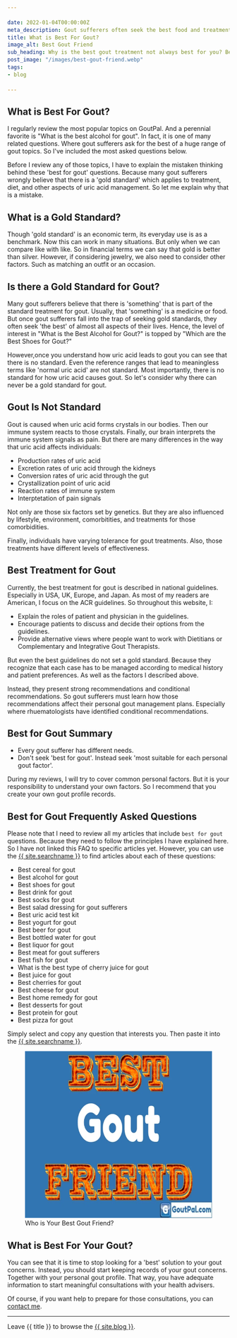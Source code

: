 ```yaml
---

date: 2022-01-04T00:00:00Z
meta_description: Gout sufferers often seek the best food and treatment for gout. But how can you tell which is best for you? Learn the factors that affect your best treatment.
title: What is Best For Gout?
image_alt: Best Gout Friend
sub_heading: Why is the best gout treatment not always best for you? Because you are not every other gout sufferer!
post_image: "/images/best-gout-friend.webp"
tags:
- blog

---
```


<h2 id="intro">What is Best For Gout?</h2>

I regularly review the most popular topics on GoutPal. And a perennial favorite is "What is the best alcohol for gout". In fact, it is one of many related questions. Where gout sufferers ask for the best of a huge range of gout topics. So I've included the most asked questions below.

Before I review any of those topics, I have to explain the mistaken thinking behind these 'best for gout' questions. Because many gout sufferers wrongly believe that there is a 'gold standard' which applies to treatment, diet, and other aspects of uric acid management. So let me explain why that is a mistake.

<h2 id="gold">What is a Gold Standard?</h2>

Though 'gold standard' is an economic term, its everyday use is as a benchmark. Now this can work in many situations. But only when we can compare like with like. So in financial terms we can say that gold is better than silver. However, if considering jewelry, we also need to consider other factors. Such as matching an outfit or an occasion.

<h2 id="gout">Is there a Gold Standard for Gout?</h2>

Many gout sufferers believe that there is 'something' that is part of the standard treatment for gout. Usually, that 'something' is a medicine or food. But once gout sufferers fall into the trap of seeking gold standards, they often seek 'the best' of almost all aspects of their lives. Hence, the level of interest in "What is the Best Alcohol for Gout?" is topped by "Which are the Best Shoes for Gout?"

However,once you understand how uric acid leads to gout you can see that there is no standard. Even the reference ranges that lead to meaningless terms like 'normal uric acid' are not standard. Most importantly, there is no standard for how uric acid causes gout. So let's consider why there can never be a gold standard for gout.

<h2 id="diff">Gout Is Not Standard</h2>

Gout is caused when uric acid forms crystals in our bodies. Then our immune system reacts to those crystals. Finally, our brain interprets the immune system signals as pain. But there are many differences in the way that uric acid affects individuals:

- Production rates of uric acid
- Excretion rates of uric acid through the kidneys
- Conversion rates of uric acid through the gut
- Crystallization point of uric acid
- Reaction rates of immune system
- Interptetation of pain signals

Not only are those six factors set by genetics. But they are also influenced by lifestyle, environment, comorbitities, and treatments for those comorbidities.

Finally, individuals have varying tolerance for gout treatments. Also, those treatments have different levels of effectiveness.

<h2 id="best">Best Treatment for Gout</h2>

Currently, the best treatment for gout is described in national guidelines. Especially in USA, UK, Europe, and Japan. As most of my readers are American, I focus on the ACR guidelines. So throughout this website, I:
- Explain the roles of patient and physician in the guidelines.
- Encourage patients to discuss and decide their options from the guidelines.
- Provide alternative views where people want to work with Dietitians or Complementary and Integrative Gout Therapists.

But even the best guidelines do not set a gold standard. Because they recognize that each case has to be managed according to medical history and patient preferences. As well as the factors I described above.

Instead, they present strong recommendations and conditional recommendations. So gout sufferers must learn how those recommendations affect their personal gout management plans. Especially where rhuematologists have identified conditional recommendations.

<h2 id="summary">Best for Gout Summary</h2>

- Every gout sufferer has different needs.
- Don't seek 'best for gout'. Instead seek 'most suitable for each personal gout factor'.

During my reviews, I will try to cover common personal factors. But it is your responsibility to understand your own factors. So I recommend that you create your own gout profile records.

<h2 id="faq">Best for Gout Frequently Asked Questions</h2>

Please note that I need to review all my articles that include `best for gout` questions. Because they need to follow the principles I have explained here. So I have not linked this FAQ to specific articles yet. However, you can use the <a href="{{ site.searchurl }}">{{ site.searchname }}</a> to find articles about each of these questions:

- Best cereal for gout
- Best alcohol for gout
- Best shoes for gout
- Best drink for gout
- Best socks for gout
- Best salad dressing for gout sufferers
- Best uric acid test kit
- Best yogurt for gout
- Best beer for gout
- Best bottled water for gout
- Best liquor for gout
- Best meat for gout sufferers
- Best fish for gout
- What is the best type of cherry juice for gout
- Best juice for gout
- Best cherries for gout
- Best cheese for gout
- Best home remedy for gout
- Best desserts for gout
- Best protein for gout
- Best pizza for gout

Simply select and copy any question that interests you. Then paste it into the <a href="{{ site.searchurl }}">{{ site.searchname }}</a>.

<figure class="inner">
<img src="/images/best-gout-friend.webp" alt="Best Gout Friend"  width="610" height="377">
  <figcaption>Who is Your Best Gout Friend?</figcaption>
</figure>

<h2 id="next">What is Best For Your Gout?</h2>

You can see that it is time to stop looking for a 'best' solution to your gout concerns. Instead, you should start keeping records of your gout concerns. Together with your personal gout profile. That way, you have adequate information to start meaningful consultations with your health advisers.

Of course, if you want help to prepare for those consultations, you can <a href="/blog/contact-keith-taylor-at-goutpal/">contact me</a>.

***

Leave {{ title }} to browse the <a href="/blog">{{ site.blog }}</a>.

